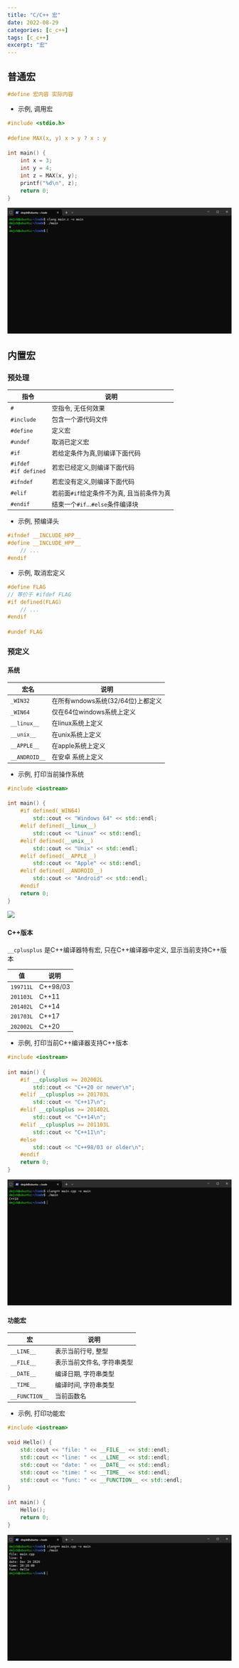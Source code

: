 ```yaml
---
title: "C/C++ 宏"
date: 2022-08-29
categories: [c_c++]
tags: [c_c++]
excerpt: "宏"
---
```


## 普通宏

```c
#define 宏内容 实际内容
```

- 示例, 调用宏

```c
#include <stdio.h>

#define MAX(x, y) x > y ? x : y

int main() {
    int x = 3;
    int y = 4;
    int z = MAX(x, y);
    printf("%d\n", z);
    return 0;
}
```

![](/assets/image/20241224_202927.jpg)

## 内置宏

### 预处理

| 指令                        | 说明                                  |
| -------------------------- | ------------------------------------- |
| `#`                        | 空指令, 无任何效果                      |
| `#include`                 | 包含一个源代码文件                      |
| `#define`                  | 定义宏                                 |
| `#undef`                   | 取消已定义宏                           |
| `#if`                      | 若给定条件为真,则编译下面代码            |
| `#ifdef`<br>`#if defined`  | 若宏已经定义,则编译下面代码              |
| `#ifndef`                  | 若宏没有定义,则编译下面代码              |
| `#elif`                    | 若前面`#if`给定条件不为真, 且当前条件为真 |
| `#endif`                   | 结束一个`#if`...`#else`条件编译块       |

- 示例, 预编译头

```c++
#ifndef __INCLUDE_HPP__
#define __INCLUDE_HPP__
    // ...
#endif
```

- 示例, 取消宏定义

```c
#define FLAG
// 等价于 #ifdef FLAG
#if defined(FLAG)
    // ...
#endif

#undef FLAG
```

### 预定义

#### 系统

| 宏名          | 说明                             |
| ------------  | -------------------------------- |
| `_WIN32`      | 在所有wndows系统(32/64位)上都定义 |
| `_WIN64`      | 仅在64位windows系统上定义         |
| `__linux__`   | 在linux系统上定义                |
| `__unix__`    | 在unix系统上定义                 |
| `__APPLE__`   | 在apple系统上定义                |
| `__ANDROID__` | 在安卓 系统上定义                |

- 示例, 打印当前操作系统

```c++
#include <iostream>

int main() {
    #if defined(_WIN64)
        std::cout << "Windows 64" << std::endl;
    #elif defined(__linux__)
        std::cout << "Linux" << std::endl;
    #elif defined(__unix__)
        std::cout << "Unix" << std::endl;
    #elif defined(__APPLE__)
        std::cout << "Apple" << std::endl;
    #elif defined(__ANDROID__)
        std::cout << "Android" << std::endl;
    #endif
    return 0;
}
```

![](/assets/image/20241105_234506.jpg)

#### C++版本

`__cplusplus` 是C++编译器特有宏, 只在C++编译器中定义, 显示当前支持C++版本

|   值      | 说明      |
| --------- | -------- |
| `199711L` | C++98/03 |
| `201103L` | C++11    |
| `201402L` | C++14    |
| `201703L` | C++17    |
| `202002L` | C++20    |

- 示例, 打印当前C++编译器支持C++版本

```c++
#include <iostream>

int main() {
    #if __cplusplus >= 202002L
        std::cout << "C++20 or newer\n";
    #elif __cplusplus >= 201703L
        std::cout << "C++17\n";
    #elif __cplusplus >= 201402L
        std::cout << "C++14\n";
    #elif __cplusplus >= 201103L
        std::cout << "C++11\n";
    #else
        std::cout << "C++98/03 or older\n";
    #endif
    return 0;
}
```

![](/assets/image/20241224_202837.jpg)

#### 功能宏

| 宏             | 说明                     |
| -------------- | ----------------------- |
| `__LINE__`     | 表示当前行号, 整型        |
| `__FILE__`     | 表示当前文件名, 字符串类型 |
| `__DATE__`     | 编译日期, 字符串类型      |
| `__TIME__`     | 编译时间, 字符串类型      |
| `__FUNCTION__` | 当前函数名               |

- 示例, 打印功能宏

```c++
#include <iostream>

void Hello() {
    std::cout << "file: " << __FILE__ << std::endl;
    std::cout << "line: " << __LINE__ << std::endl;
    std::cout << "date: " << __DATE__ << std::endl;
    std::cout << "time: " << __TIME__ << std::endl;
    std::cout << "func: " << __FUNCTION__ << std::endl;
}

int main() {
    Hello();
    return 0;
}
```

![](/assets/image/20241224_202808.jpg)